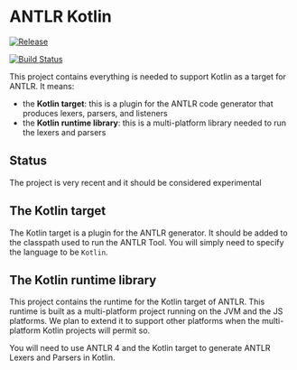 # ANTLR Kotlin

[![Release](https://jitpack.io/v/com.strumenta/antlr-kotlin.svg)](https://jitpack.io/#com.example/Repo)

[![Build Status](https://travis-ci.org/Strumenta/antlr-kotlin.svg?branch=master)](https://travis-ci.org/Strumenta/antlr-kotlin)

This project contains everything is needed to support Kotlin as a target for ANTLR. 
It means:

* the **Kotlin target**: this is a plugin for the ANTLR code generator that produces lexers, parsers, and listeners
* the **Kotlin runtime library**: this is a multi-platform library needed to run the lexers and parsers

## Status

The project is very recent and it should be considered experimental

## The Kotlin target

The Kotlin target is a plugin for the ANTLR generator. It should be added to the classpath used to run the ANTLR Tool.
You will simply need to specify the language to be `Kotlin`.

## The Kotlin runtime library

This project contains the runtime for the Kotlin target of ANTLR. This runtime is built as a multi-platform project
running on the JVM and the JS platforms. We plan to extend it to support other platforms when the multi-platform Kotlin
projects will permit so.

You will need to use ANTLR 4 and the Kotlin target to generate ANTLR Lexers and Parsers in Kotlin. 
